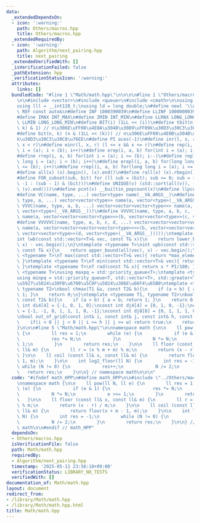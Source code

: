 ```yaml
---
data:
  _extendedDependsOn:
  - icon: ':warning:'
    path: Others/macros.hpp
    title: Others/macros.hpp
  _extendedRequiredBy:
  - icon: ':warning:'
    path: Algorithm/next_pairing.hpp
    title: next_pairing
  _extendedVerifiedWith: []
  _isVerificationFailed: false
  _pathExtension: hpp
  _verificationStatusIcon: ':warning:'
  attributes:
    links: []
  bundledCode: "#line 1 \"Math/math.hpp\"\n\n\n\n#line 1 \"Others/macros.hpp\"\n\n\
    \n\n#include <vector>\n#include <queue>\n#include <cmath>\n\nusing ll = long long;\n\
    using lll = __int128_t;\nusing ld = long double;\n#define newl '\\n'\n#define\
    \ REF const auto&\n#define INF 1000390039\n#define LLINF 1000000039000000039\n\
    #define IMAX INT_MAX\n#define IMIN INT_MIN\n#define LLMAX LONG_LONG_MAX\n#define\
    \ LLMIN LONG_LONG_MIN\n#define BIT(i) (1LL << (i))\n#define tbit(n, k) ((n >>\
    \ k) & 1) // n\u306E\uFF08\u4E0A\u304B\u3089\uFF09k\u30D3\u30C3\u30C8\u76EE\n\
    #define bit(n, k) (n & (1LL << (k))) // n\u306E\uFF08\u4E0B\u304B\u3089\uFF09\
    k\u30D3\u30C3\u30C8\u76EE\n#define PI acos(-1)\n#define inr(l, x, r) (l <= x &&\
    \ x < r)\n#define einr(l, x, r) (l <= x && x <= r)\n#define rep(i, a, b) for(int\
    \ i = (a); i < (b); i++)\n#define erep(i, a, b) for(int i = (a); i <= (b); i++)\n\
    #define rrep(i, a, b) for(int i = (a); i >= (b); i--)\n#define repl(i, a, b) for(long\
    \ long i = (a); i < (b); i++)\n#define erepl(i, a, b) for(long long i = (a); i\
    \ <= (b); i++)\n#define rrepl(i, a, b) for(long long i = (a); i >= (b); i--)\n\
    #define all(x) (x).begin(), (x).end()\n#define rall(x) (x).rbegin(), (x).rend()\n\
    #define FOR_subset(sub, bit) for (ll sub = (bit); sub >= 0; sub = (sub == 0 ?\
    \ -1 : (sub - 1) & (bit)))\n#define UNIQUE(v) (std::sort(all(v)), (v).erase(std::unique(all(v)),\
    \ (v).end()))\n#define pcnt(x) __builtin_popcount(x)\n#define llpcnt(x) __builtin_popcountll(x)\n\
    #define VC(name, type, ...) vector<type> name(__VA_ARGS__)\n#define VVC(name,\
    \ type, a, ...) vector<vector<type>> name(a, vector<type>(__VA_ARGS__))\n#define\
    \ VVVC(name, type, a, b, ...) vector<vector<vector<type>>> name(a, vector<vector<type>>(b,\
    \ vector<type>(__VA_ARGS__)))\n#define VVVVC(name, type, a, b, c, ...) vector<vector<vector<vector<type>>>>\
    \ name(a, vector<vector<vector<type>>>(b, vector<vector<type>>(c, vector<type>(__VA_ARGS__))))\n\
    #define VVVVVC(name, type, a, b, c, d, ...) vector<vector<vector<vector<vector<type>>>>>\
    \ name(a, vector<vector<vector<vector<type>>>>(b, vector<vector<vector<type>>>(c,\
    \ vector<vector<type>>(d, vector<type>(__VA_ARGS__)))));\ntemplate <typename T>\n\
    int lwb(const std::vector<T>& vec, const T& x){\n    return lower_bound(all(vec),\
    \ x) - vec.begin();\n}\ntemplate <typename T>\nint upb(const std::vector<T>& vec,\
    \ const T& x){\n    return upper_bound(all(vec), x) - vec.begin();\n}\ntemplate\
    \ <typename T>\nT max(const std::vector<T>& vec){ return *max_element(all(vec));\
    \ }\ntemplate <typename T>\nT min(const std::vector<T>& vec){ return *min_element(all(vec));\
    \ }\ntemplate <typename T>\nT rad(const T& x){ return x * PI/180; }\ntemplate\
    \ <typename T>\nusing maxpq = std::priority_queue<T>;\ntemplate <typename T>\n\
    using minpq = std::priority_queue<T, std::vector<T>, std::greater<T>>;\n// \u6700\
    \u5927\u5024\u30FB\u6700\u5C0F\u5024\u306E\u66F4\u65B0\ntemplate <typename T1,\
    \ typename T2>\nbool chmax(T1 &a, const T2& b){\n    if (a < b) { a = b; return\
    \ 1; }\n    return 0;\n}\ntemplate <typename T1, typename T2>\nbool chmin(T1 &a,\
    \ const T2& b){\n    if (a > b) { a = b; return 1; }\n    return 0;\n}\n\nconst\
    \ int di4[4] = {-1, 0, 1, 0};\nconst int dj4[4] = {0, 1, 0, -1};\nconst int di8[8]\
    \ = {-1, -1, 0, 1, 1, 1, 0, -1};\nconst int dj8[8] = {0, 1, 1, 1, 0, -1, -1, -1};\n\
    \nbool out_of_grid(const int& i, const int& j, const int& h, const int& w){\n\
    \    if(i < 0 || j < 0 || i >= h || j >= w) return true;\n    return false;\n\
    }\n\n\n#line 5 \"Math/math.hpp\"\n\nnamespace math {\n\n    ll pow(ll N, ll e)\
    \ {\n        ll res = 1;\n        while (e) {\n            if (e & 1) {\n    \
    \            res *= N;\n            }\n            N *= N;\n            e >>=\
    \ 1;\n        }\n        return res;\n    }\n\n    ll floor (const ll& x, const\
    \ ll& m) {\n        ll r = (x % m + m) % m;\n        return (x - r) / m;\n   \
    \ }\n\n    ll ceil (const ll& x, const ll& m) {\n        return floor(x + m -\
    \ 1, m);\n    }\n\n    int log2_floor(ll N) {\n        int res = -1;\n       \
    \ while (N != 0) {\n            res++;\n            N /= 2;\n        }\n     \
    \   return res;\n    }\n\n} // namespace math\n\n\n"
  code: "#ifndef math_HPP\n#define math_HPP\n\n#include \"../Others/macros.hpp\"\n\
    \nnamespace math {\n\n    ll pow(ll N, ll e) {\n        ll res = 1;\n        while\
    \ (e) {\n            if (e & 1) {\n                res *= N;\n            }\n\
    \            N *= N;\n            e >>= 1;\n        }\n        return res;\n \
    \   }\n\n    ll floor (const ll& x, const ll& m) {\n        ll r = (x % m + m)\
    \ % m;\n        return (x - r) / m;\n    }\n\n    ll ceil (const ll& x, const\
    \ ll& m) {\n        return floor(x + m - 1, m);\n    }\n\n    int log2_floor(ll\
    \ N) {\n        int res = -1;\n        while (N != 0) {\n            res++;\n\
    \            N /= 2;\n        }\n        return res;\n    }\n\n} // namespace\
    \ math\n\n#endif // math_HPP"
  dependsOn:
  - Others/macros.hpp
  isVerificationFile: false
  path: Math/math.hpp
  requiredBy:
  - Algorithm/next_pairing.hpp
  timestamp: '2025-05-11 23:56:10+09:00'
  verificationStatus: LIBRARY_NO_TESTS
  verifiedWith: []
documentation_of: Math/math.hpp
layout: document
redirect_from:
- /library/Math/math.hpp
- /library/Math/math.hpp.html
title: Math/math.hpp
---
```


